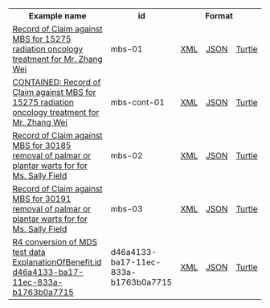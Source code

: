 <table class="list" width="100%">            
   <tr>
     <th>Example name</th>
     <th>id</th>
     <th colspan="3">Format</th>
   </tr>
   <tr>
      <td><a href="ExplanationOfBenefit-mbs-01.html">Record of Claim against MBS for 15275 radiation oncology treatment for Mr. Zhang Wei</a></td>
      <td>mbs-01</td>
      <td><a href="ExplanationOfBenefit-mbs-01.xml.html">XML</a></td>
      <td><a href="ExplanationOfBenefit-mbs-01.json.html">JSON</a></td>
      <td><a href="ExplanationOfBenefit-mbs-01.ttl.html">Turtle</a></td>
   </tr>
   <tr>
      <td><a href="ExplanationOfBenefit-mbs-cont-01.html">CONTAINED: Record of Claim against MBS for 15275 radiation oncology treatment for Mr. Zhang Wei</a></td>
      <td>mbs-cont-01</td>
      <td><a href="ExplanationOfBenefit-mbs-cont-01.xml.html">XML</a></td>
      <td><a href="ExplanationOfBenefit-mbs-cont-01.json.html">JSON</a></td>
      <td><a href="ExplanationOfBenefit-mbs-cont-01.ttl.html">Turtle</a></td>
   </tr>
   <tr>
      <td><a href="ExplanationOfBenefit-mbs-02.html">Record of Claim against MBS for 30185 removal of palmar or plantar warts for for Ms. Sally Field</a></td>
      <td>mbs-02</td>
      <td><a href="ExplanationOfBenefit-mbs-02.xml.html">XML</a></td>
      <td><a href="ExplanationOfBenefit-mbs-02.json.html">JSON</a></td>
      <td><a href="ExplanationOfBenefit-mbs-02.ttl.html">Turtle</a></td>
   </tr>
   <tr>
      <td><a href="ExplanationOfBenefit-mbs-03.html">Record of Claim against MBS for 30191 removal of palmar or plantar warts for for Ms. Sally Field</a></td>
      <td>mbs-03</td>
      <td><a href="ExplanationOfBenefit-mbs-03.xml.html">XML</a></td>
      <td><a href="ExplanationOfBenefit-mbs-03.json.html">JSON</a></td>
      <td><a href="ExplanationOfBenefit-mbs-03.ttl.html">Turtle</a></td>
   </tr>
   <tr>
      <td><a href="ExplanationOfBenefit-d46a4133-ba17-11ec-833a-b1763b0a7715.html">R4 conversion of MDS test data ExplanationOfBenefit.id d46a4133-ba17-11ec-833a-b1763b0a7715</a></td>
      <td>d46a4133-ba17-11ec-833a-b1763b0a7715</td>
      <td><a href="ExplanationOfBenefit-d46a4133-ba17-11ec-833a-b1763b0a7715.xml.html">XML</a></td>
      <td><a href="ExplanationOfBenefit-d46a4133-ba17-11ec-833a-b1763b0a7715.json.html">JSON</a></td>
      <td><a href="ExplanationOfBenefit-d46a4133-ba17-11ec-833a-b1763b0a7715.ttl.html">Turtle</a></td>
   </tr>
</table>